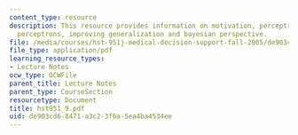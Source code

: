 ```yaml
---
content_type: resource
description: This resource provides information on motivation, perceptrons, multilayer
  perceptrons, improving generalization and bayesian perspective.
file: /media/courses/hst-951j-medical-decision-support-fall-2005/de903cd68471a3c23f6a5ea4ba4534ee_hst951_9.pdf
file_type: application/pdf
learning_resource_types:
- Lecture Notes
ocw_type: OCWFile
parent_title: Lecture Notes
parent_type: CourseSection
resourcetype: Document
title: hst951_9.pdf
uid: de903cd6-8471-a3c2-3f6a-5ea4ba4534ee
---
```

